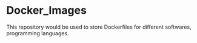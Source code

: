 # Docker_Images
This repository would be used to store Dockerfiles for different softwares, programming languages. 
